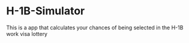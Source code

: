 # H-1B-Simulator
This is a app that calculates your chances of being selected in the H-1B work visa lottery
